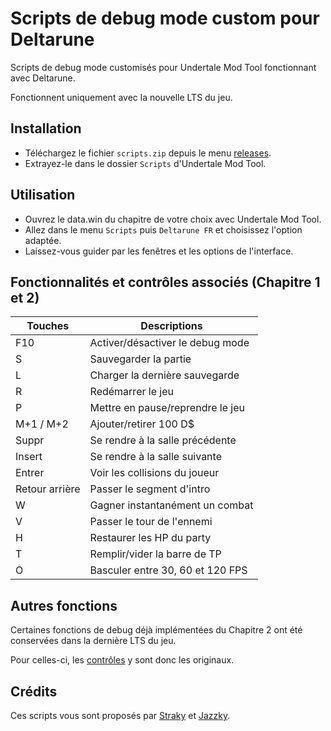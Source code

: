 # Scripts de debug mode custom pour Deltarune

Scripts de debug mode customisés pour Undertale Mod Tool fonctionnant avec Deltarune.

Fonctionnent uniquement avec la nouvelle LTS du jeu.

## Installation

- Téléchargez le fichier `scripts.zip` depuis le menu <a href="releases">releases</a>.
- Extrayez-le dans le dossier `Scripts` d'Undertale Mod Tool.

## Utilisation

- Ouvrez le data.win du chapitre de votre choix avec Undertale Mod Tool.
- Allez dans le menu `Scripts` puis `Deltarune FR` et choisissez l'option adaptée.
- Laissez-vous guider par les fenêtres et les options de l'interface.

## Fonctionnalités et contrôles associés (Chapitre 1 et 2)

| Touches        | Descriptions                     |
| -------------- | -------------------------------- |
| F10            | Activer/désactiver le debug mode |
| S              | Sauvegarder la partie            |
| L              | Charger la dernière sauvegarde   |
| R              | Redémarrer le jeu                |
| P              | Mettre en pause/reprendre le jeu |
| M+1 / M+2      | Ajouter/retirer 100 D$           |
| Suppr          | Se rendre à la salle précédente  |
| Insert         | Se rendre à la salle suivante    |
| Entrer         | Voir les collisions du joueur    |
| Retour arrière | Passer le segment d'intro        |
| W              | Gagner instantanément un combat  |
| V              | Passer le tour de l'ennemi       |
| H              | Restaurer les HP du party        |
| T              | Remplir/vider la barre de TP     |
| O              | Basculer entre 30, 60 et 120 FPS |

## Autres fonctions

Certaines fonctions de debug déjà implémentées du Chapitre 2 ont été conservées dans la dernière LTS du jeu.

Pour celles-ci, les [contrôles](https://tcrf.net/Proto_talk:Deltarune/Chapter_1_%26_2_Demo_(2021)#The_Debug_Mode:~:text=September%202021%20(UTC)-,Debug%20Mode%20controls,-Credits%20to%20SgvSth) y sont donc les originaux.

## Crédits

Ces scripts vous sont proposés par [Straky](https://github.com/Str4ky) et [Jazzky](https://github.com/Jazzky).
